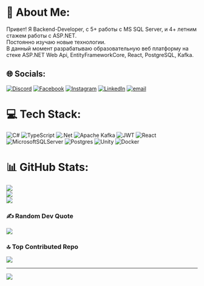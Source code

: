 # 💫 About Me:
Привет! Я Backend-Developer, c 5+ работы с MS SQL Server, и 4+ летним стажем работы с ASP.NET.<br>Постоянно изучаю новые технологии.<br>В данный момент разрабатываю образовательную веб платформу на стеке ASP.NET Web Api, EntityFrameworkCore, React, PostgreSQL, Kafka.


## 🌐 Socials:
[![Discord](https://img.shields.io/badge/Discord-%237289DA.svg?logo=discord&logoColor=white)](https://discord.gg/282864445242474496) [![Facebook](https://img.shields.io/badge/Facebook-%231877F2.svg?logo=Facebook&logoColor=white)](https://facebook.com/KuzminAntonS) [![Instagram](https://img.shields.io/badge/Instagram-%23E4405F.svg?logo=Instagram&logoColor=white)](https://instagram.com/kuzmin.anton.s) [![LinkedIn](https://img.shields.io/badge/LinkedIn-%230077B5.svg?logo=linkedin&logoColor=white)](https://linkedin.com/in/kuzmin-s-anton) [![email](https://img.shields.io/badge/Email-D14836?logo=gmail&logoColor=white)](mailto:kuzmin.s.anton@gmail.com) 

# 💻 Tech Stack:
![C#](https://img.shields.io/badge/c%23-%23239120.svg?style=for-the-badge&logo=csharp&logoColor=white) ![TypeScript](https://img.shields.io/badge/typescript-%23007ACC.svg?style=for-the-badge&logo=typescript&logoColor=white) ![.Net](https://img.shields.io/badge/.NET-5C2D91?style=for-the-badge&logo=.net&logoColor=white) ![Apache Kafka](https://img.shields.io/badge/Apache%20Kafka-000?style=for-the-badge&logo=apachekafka) ![JWT](https://img.shields.io/badge/JWT-black?style=for-the-badge&logo=JSON%20web%20tokens) ![React](https://img.shields.io/badge/react-%2320232a.svg?style=for-the-badge&logo=react&logoColor=%2361DAFB) ![MicrosoftSQLServer](https://img.shields.io/badge/Microsoft%20SQL%20Server-CC2927?style=for-the-badge&logo=microsoft%20sql%20server&logoColor=white) ![Postgres](https://img.shields.io/badge/postgres-%23316192.svg?style=for-the-badge&logo=postgresql&logoColor=white) ![Unity](https://img.shields.io/badge/unity-%23000000.svg?style=for-the-badge&logo=unity&logoColor=white) ![Docker](https://img.shields.io/badge/docker-%230db7ed.svg?style=for-the-badge&logo=docker&logoColor=white)
# 📊 GitHub Stats:
![](https://github-readme-stats.vercel.app/api?username=Sterlios&theme=dark&hide_border=false&include_all_commits=false&count_private=false)<br/>
![](https://nirzak-streak-stats.vercel.app/?user=Sterlios&theme=dark&hide_border=false)<br/>
![](https://github-readme-stats.vercel.app/api/top-langs/?username=Sterlios&theme=dark&hide_border=false&include_all_commits=false&count_private=false&layout=compact)

### ✍️ Random Dev Quote
![](https://quotes-github-readme.vercel.app/api?type=horizontal&theme=radical)

### 🔝 Top Contributed Repo
![](https://github-contributor-stats.vercel.app/api?username=Sterlios&limit=5&theme=dark&combine_all_yearly_contributions=true)

---
[![](https://visitcount.itsvg.in/api?id=Sterlios&icon=0&color=0)](https://visitcount.itsvg.in)

<!-- Proudly created with GPRM ( https://gprm.itsvg.in ) -->
